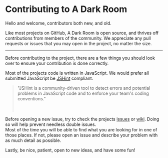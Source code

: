 Contributing to A Dark Room
===========

Hello and welcome, contributors both new, and old.

Like most projects on GitHub, A Dark Room is open source, and thrives off contributions from members of the community. We appreciate any pull requests or issues that you may open in the project, no matter the size.
<br><hr>
Before contributing to the project, there are a few things you should look over to ensure your contribution is done correctly. 

Most of the projects code is written in JavaScript. We would prefer all submitted JavaScript be [JSHint](http://jshint.com/) compliant.
> "JSHint is a community-driven tool to detect errors and potential problems in JavaScript code and to enforce your team's coding conventions."
<br><br><br>

Before opening a new issue, try to check the projects [issues](https://github.com/doublespeakgames/adarkroom/issues) or [wiki](https://github.com/doublespeakgames/adarkroom/wiki).
Doing so will help prevent needless double issues.
<br>Most of the time you will be able to find what you are looking for in one of those places. If not, please open an issue and describe your problem with as much detail as possible.


Lastly, be nice, patient, open to new ideas, and have some fun!
